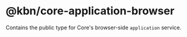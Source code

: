 # @kbn/core-application-browser

Contains the public type for Core's browser-side `application` service.

